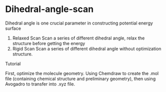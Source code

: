 # Dihedral-angle-scan

Dihedral angle is one crucial parameter in constructing potential energy surface 
1. Relaxed Scan
   Scan a series of different dihedral angle, relax the structure before getting the energy
2. Rigid Scan
   Scan a series of different dihedral angle without optimization structure.

Tutorial


First, optimize the molecule geometry. Using Chemdraw to create the .mol file (containing chemical structure and preliminary geometry), then using Avogadro to transfer into .xyz file. 
